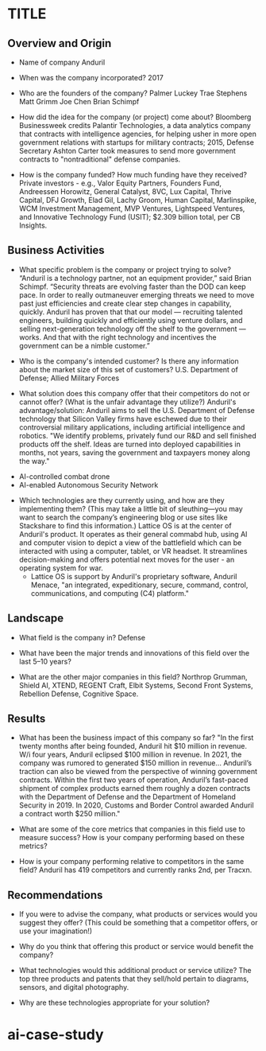# TITLE

## Overview and Origin

* Name of company
Anduril

* When was the company incorporated?
2017

* Who are the founders of the company?
Palmer Luckey
Trae Stephens
Matt Grimm
Joe Chen
Brian Schimpf

* How did the idea for the company (or project) come about?
Bloomberg Businessweek credits Palantir Technologies, a data analytics company that contracts with intelligence agencies, for helping usher in more open government relations with startups for military contracts; 2015, Defense Secretary Ashton Carter took measures to send more government contracts to "nontraditional" defense companies.

* How is the company funded? How much funding have they received?
Private investors - e.g., Valor Equity Partners, Founders Fund, Andreessen Horowitz, General Catalyst, 8VC, Lux Capital, Thrive Capital, DFJ Growth, Elad Gil, Lachy Groom, Human Capital, Marlinspike, WCM Investment Management, MVP Ventures, Lightspeed Ventures, and Innovative Technology Fund (USIT); $2.309 billion total, per CB Insights.


## Business Activities

* What specific problem is the company or project trying to solve?
“Anduril is a technology partner, not an equipment provider,” said Brian Schimpf. “Security threats are evolving faster than the DOD can keep pace. In order to really outmaneuver emerging threats we need to move past just efficiencies and create clear step changes in capability, quickly. Anduril has proven that that our model — recruiting talented engineers, building quickly and efficiently using venture dollars, and selling next-generation technology off the shelf to the government — works. And that with the right technology and incentives the government can be a nimble customer.”

* Who is the company's intended customer? Is there any information about the market size of this set of customers?
U.S. Department of Defense; Allied Military Forces

* What solution does this company offer that their competitors do not or cannot offer? (What is the unfair advantage they utilize?)
Anduril's advantage/solution: Anduril aims to sell the U.S. Department of Defense technology that Silicon Valley firms have eschewed due to their controversial military applications, including artificial intelligence and robotics. "We identify problems, privately fund our R&D and sell finished products off the shelf. Ideas are turned into deployed capabilities in months, not years, saving the government and taxpayers money along the way."
- AI-controlled combat drone
- AI-enabled Autonomous Security Network 

* Which technologies are they currently using, and how are they implementing them? (This may take a little bit of sleuthing&mdash;you may want to search the company’s engineering blog or use sites like Stackshare to find this information.)
Lattice OS is at the center of Anduril's product. It operates as their general commabd hub, using AI and computer vision to depict a view of the battlefield which can be interacted with using a computer, tablet, or VR headset. It streamlines decision-making and offers potential next moves for the user - an operating system for war. 
    - Lattice OS is support by Anduril's proprietary software, Anduril Menace, "an integrated, expeditionary, secure, command, control, communications, and computing (C4) platform."

## Landscape

* What field is the company in?
Defense

* What have been the major trends and innovations of this field over the last 5&ndash;10 years?


* What are the other major companies in this field?
Northrop Grumman, Shield AI, XTEND, REGENT Craft, Elbit Systems, Second Front Systems, Rebellion Defense, Cognitive Space.

## Results

* What has been the business impact of this company so far?
"In the first twenty months after being founded, Anduril hit $10 million in revenue. W/i four years, Anduril eclipsed $100 million in revenue. In 2021, the company was rumored to generated $150 million in revenue... Anduril’s traction can also be viewed from the perspective of winning government contracts. Within the first two years of operation, Anduril’s fast-paced shipment of complex products earned them roughly a dozen contracts with the Department of Defense and the Department of Homeland Security in 2019. In 2020, Customs and Border Control awarded Anduril a contract worth $250 million."

* What are some of the core metrics that companies in this field use to measure success? How is your company performing based on these metrics?


* How is your company performing relative to competitors in the same field?
Anduril has 419 competitors and currently ranks 2nd, per Tracxn.

## Recommendations

* If you were to advise the company, what products or services would you suggest they offer? (This could be something that a competitor offers, or use your imagination!)


* Why do you think that offering this product or service would benefit the company?


* What technologies would this additional product or service utilize?
The top three products and patents that they sell/hold pertain to diagrams, sensors, and digital photography. 

* Why are these technologies appropriate for your solution?
# ai-case-study
